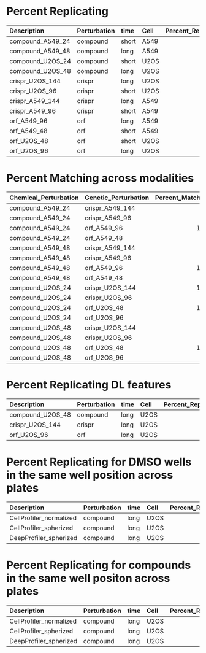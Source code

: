 # Percent Replicating

| Description      | Perturbation   | time   | Cell   |   Percent_Replicating |
|:-----------------|:---------------|:-------|:-------|----------------------:|
| compound_A549_24 | compound       | short  | A549   |                  88.2 |
| compound_A549_48 | compound       | long   | A549   |                  96.4 |
| compound_U2OS_24 | compound       | short  | U2OS   |                  80.7 |
| compound_U2OS_48 | compound       | long   | U2OS   |                  74.5 |
| crispr_U2OS_144  | crispr         | long   | U2OS   |                  60   |
| crispr_U2OS_96   | crispr         | short  | U2OS   |                  72.8 |
| crispr_A549_144  | crispr         | long   | A549   |                  39   |
| crispr_A549_96   | crispr         | short  | A549   |                  42.6 |
| orf_A549_96      | orf            | long   | A549   |                  32.5 |
| orf_A549_48      | orf            | short  | A549   |                  33.1 |
| orf_U2OS_48      | orf            | short  | U2OS   |                  54.4 |
| orf_U2OS_96      | orf            | long   | U2OS   |                  45.6 |

# Percent Matching across modalities

| Chemical_Perturbation   | Genetic_Perturbation   |   Percent_Matching |
|:------------------------|:-----------------------|-------------------:|
| compound_A549_24        | crispr_A549_144        |                6.5 |
| compound_A549_24        | crispr_A549_96         |                7.4 |
| compound_A549_24        | orf_A549_96            |               10.8 |
| compound_A549_24        | orf_A549_48            |                7.2 |
| compound_A549_48        | crispr_A549_144        |                7.6 |
| compound_A549_48        | crispr_A549_96         |                9.6 |
| compound_A549_48        | orf_A549_96            |               10.1 |
| compound_A549_48        | orf_A549_48            |                6.2 |
| compound_U2OS_24        | crispr_U2OS_144        |               11.9 |
| compound_U2OS_24        | crispr_U2OS_96         |                6.7 |
| compound_U2OS_24        | orf_U2OS_48            |               11.4 |
| compound_U2OS_24        | orf_U2OS_96            |                7.8 |
| compound_U2OS_48        | crispr_U2OS_144        |                9.3 |
| compound_U2OS_48        | crispr_U2OS_96         |                9.3 |
| compound_U2OS_48        | orf_U2OS_48            |               11.1 |
| compound_U2OS_48        | orf_U2OS_96            |                7.8 |

# Percent Replicating DL features

| Description      | Perturbation   | time   | Cell   |   Percent_Replicating |
|:-----------------|:---------------|:-------|:-------|----------------------:|
| compound_U2OS_48 | compound       | long   | U2OS   |                  68   |
| crispr_U2OS_144  | crispr         | long   | U2OS   |                  39.3 |
| orf_U2OS_96      | orf            | long   | U2OS   |                  50   |

# Percent Replicating for DMSO wells in the same well position across plates

| Description             | Perturbation   | time   | Cell   |   Percent_Replicating |
|:------------------------|:---------------|:-------|:-------|----------------------:|
| CellProfiler_normalized | compound       | long   | U2OS   |                  42.2 |
| CellProfiler_spherized  | compound       | long   | U2OS   |                  26.6 |
| DeepProfiler_spherized  | compound       | long   | U2OS   |                  31.2 |

# Percent Replicating for compounds in the same well positon across plates

| Description             | Perturbation   | time   | Cell   |   Percent_Replicating |
|:------------------------|:---------------|:-------|:-------|----------------------:|
| CellProfiler_normalized | compound       | long   | U2OS   |                  79.7 |
| CellProfiler_spherized  | compound       | long   | U2OS   |                  73.8 |
| DeepProfiler_spherized  | compound       | long   | U2OS   |                  69.7 |

